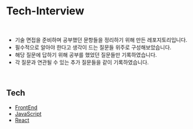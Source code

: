 # Tech-Interview

<br>

- 기술 면접을 준비하며 공부했던 문항들을 정리하기 위해 만든 레포지토리입니다.
- 필수적으로 알아야 한다고 생각이 드는 질문들 위주로 구성해보았습니다.
- 해당 질문에 답하기 위해 공부를 했었던 질문들만 기록하였습니다.
- 각 질문과 연관될 수 있는 추가 질문들을 같이 기록하였습니다.

<br>

## Tech

- [FrontEnd](./00-FrontEnd.md)
- [JavaScript](./01-JavaScript.md)
- [React](./02-React.md)
